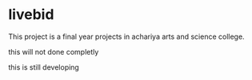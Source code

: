 # livebid

This project is a final year projects in achariya arts and science college.

this will not done completly

this is still developing
